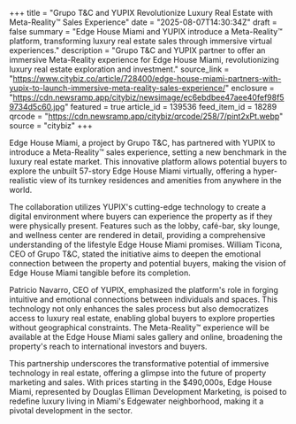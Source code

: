 +++
title = "Grupo T&C and YUPIX Revolutionize Luxury Real Estate with Meta-Reality™ Sales Experience"
date = "2025-08-07T14:30:34Z"
draft = false
summary = "Edge House Miami and YUPIX introduce a Meta-Reality™ platform, transforming luxury real estate sales through immersive virtual experiences."
description = "Grupo T&C and YUPIX partner to offer an immersive Meta-Reality experience for Edge House Miami, revolutionizing luxury real estate exploration and investment."
source_link = "https://www.citybiz.co/article/728400/edge-house-miami-partners-with-yupix-to-launch-immersive-meta-reality-sales-experience/"
enclosure = "https://cdn.newsramp.app/citybiz/newsimage/ec6ebdbee47aee40fef98f59734d5c60.jpg"
featured = true
article_id = 139536
feed_item_id = 18289
qrcode = "https://cdn.newsramp.app/citybiz/qrcode/258/7/pint2xPt.webp"
source = "citybiz"
+++

<p>Edge House Miami, a project by Grupo T&C, has partnered with YUPIX to introduce a Meta-Reality™ sales experience, setting a new benchmark in the luxury real estate market. This innovative platform allows potential buyers to explore the unbuilt 57-story Edge House Miami virtually, offering a hyper-realistic view of its turnkey residences and amenities from anywhere in the world.</p><p>The collaboration utilizes YUPIX's cutting-edge technology to create a digital environment where buyers can experience the property as if they were physically present. Features such as the lobby, café-bar, sky lounge, and wellness center are rendered in detail, providing a comprehensive understanding of the lifestyle Edge House Miami promises. William Ticona, CEO of Grupo T&C, stated the initiative aims to deepen the emotional connection between the property and potential buyers, making the vision of Edge House Miami tangible before its completion.</p><p>Patricio Navarro, CEO of YUPIX, emphasized the platform's role in forging intuitive and emotional connections between individuals and spaces. This technology not only enhances the sales process but also democratizes access to luxury real estate, enabling global buyers to explore properties without geographical constraints. The Meta-Reality™ experience will be available at the Edge House Miami sales gallery and online, broadening the property's reach to international investors and buyers.</p><p>This partnership underscores the transformative potential of immersive technology in real estate, offering a glimpse into the future of property marketing and sales. With prices starting in the $490,000s, Edge House Miami, represented by Douglas Elliman Development Marketing, is poised to redefine luxury living in Miami's Edgewater neighborhood, making it a pivotal development in the sector.</p>